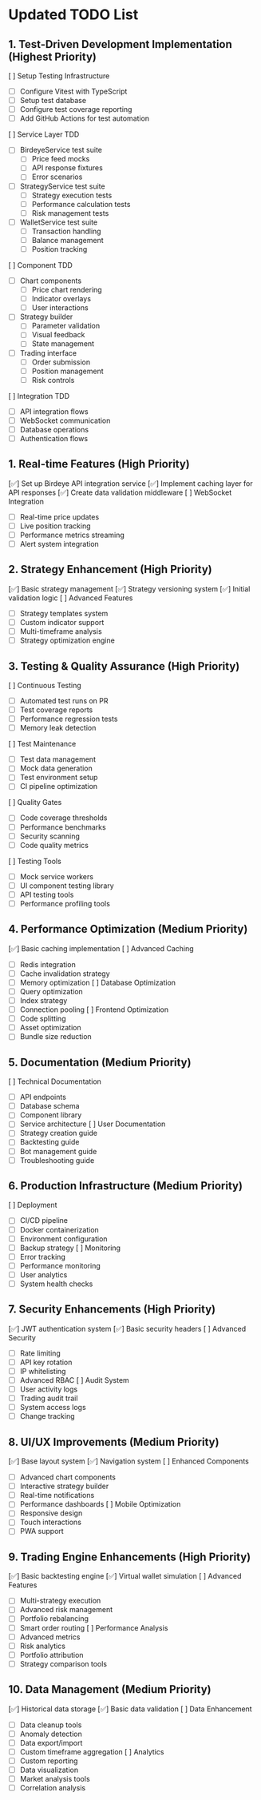# Updated TODO List

## 1. Test-Driven Development Implementation (Highest Priority)

[ ] Setup Testing Infrastructure

- [ ] Configure Vitest with TypeScript
- [ ] Setup test database
- [ ] Configure test coverage reporting
- [ ] Add GitHub Actions for test automation

[ ] Service Layer TDD

- [ ] BirdeyeService test suite
  - [ ] Price feed mocks
  - [ ] API response fixtures
  - [ ] Error scenarios
- [ ] StrategyService test suite
  - [ ] Strategy execution tests
  - [ ] Performance calculation tests
  - [ ] Risk management tests
- [ ] WalletService test suite
  - [ ] Transaction handling
  - [ ] Balance management
  - [ ] Position tracking

[ ] Component TDD

- [ ] Chart components
  - [ ] Price chart rendering
  - [ ] Indicator overlays
  - [ ] User interactions
- [ ] Strategy builder
  - [ ] Parameter validation
  - [ ] Visual feedback
  - [ ] State management
- [ ] Trading interface
  - [ ] Order submission
  - [ ] Position management
  - [ ] Risk controls

[ ] Integration TDD

- [ ] API integration flows
- [ ] WebSocket communication
- [ ] Database operations
- [ ] Authentication flows

## 1. Real-time Features (High Priority)

[✅] Set up Birdeye API integration service
[✅] Implement caching layer for API responses
[✅] Create data validation middleware
[ ] WebSocket Integration

- [ ] Real-time price updates
- [ ] Live position tracking
- [ ] Performance metrics streaming
- [ ] Alert system integration

## 2. Strategy Enhancement (High Priority)

[✅] Basic strategy management
[✅] Strategy versioning system
[✅] Initial validation logic
[ ] Advanced Features

- [ ] Strategy templates system
- [ ] Custom indicator support
- [ ] Multi-timeframe analysis
- [ ] Strategy optimization engine

## 3. Testing & Quality Assurance (High Priority)

[ ] Continuous Testing

- [ ] Automated test runs on PR
- [ ] Test coverage reports
- [ ] Performance regression tests
- [ ] Memory leak detection

[ ] Test Maintenance

- [ ] Test data management
- [ ] Mock data generation
- [ ] Test environment setup
- [ ] CI pipeline optimization

[ ] Quality Gates

- [ ] Code coverage thresholds
- [ ] Performance benchmarks
- [ ] Security scanning
- [ ] Code quality metrics

[ ] Testing Tools

- [ ] Mock service workers
- [ ] UI component testing library
- [ ] API testing tools
- [ ] Performance profiling tools

## 4. Performance Optimization (Medium Priority)

[✅] Basic caching implementation
[ ] Advanced Caching

- [ ] Redis integration
- [ ] Cache invalidation strategy
- [ ] Memory optimization
      [ ] Database Optimization
- [ ] Query optimization
- [ ] Index strategy
- [ ] Connection pooling
      [ ] Frontend Optimization
- [ ] Code splitting
- [ ] Asset optimization
- [ ] Bundle size reduction

## 5. Documentation (Medium Priority)

[ ] Technical Documentation

- [ ] API endpoints
- [ ] Database schema
- [ ] Component library
- [ ] Service architecture
      [ ] User Documentation
- [ ] Strategy creation guide
- [ ] Backtesting guide
- [ ] Bot management guide
- [ ] Troubleshooting guide

## 6. Production Infrastructure (Medium Priority)

[ ] Deployment

- [ ] CI/CD pipeline
- [ ] Docker containerization
- [ ] Environment configuration
- [ ] Backup strategy
      [ ] Monitoring
- [ ] Error tracking
- [ ] Performance monitoring
- [ ] User analytics
- [ ] System health checks

## 7. Security Enhancements (High Priority)

[✅] JWT authentication system
[✅] Basic security headers
[ ] Advanced Security

- [ ] Rate limiting
- [ ] API key rotation
- [ ] IP whitelisting
- [ ] Advanced RBAC
      [ ] Audit System
- [ ] User activity logs
- [ ] Trading audit trail
- [ ] System access logs
- [ ] Change tracking

## 8. UI/UX Improvements (Medium Priority)

[✅] Base layout system
[✅] Navigation system
[ ] Enhanced Components

- [ ] Advanced chart components
- [ ] Interactive strategy builder
- [ ] Real-time notifications
- [ ] Performance dashboards
      [ ] Mobile Optimization
- [ ] Responsive design
- [ ] Touch interactions
- [ ] PWA support

## 9. Trading Engine Enhancements (High Priority)

[✅] Basic backtesting engine
[✅] Virtual wallet simulation
[ ] Advanced Features

- [ ] Multi-strategy execution
- [ ] Advanced risk management
- [ ] Portfolio rebalancing
- [ ] Smart order routing
      [ ] Performance Analysis
- [ ] Advanced metrics
- [ ] Risk analytics
- [ ] Portfolio attribution
- [ ] Strategy comparison tools

## 10. Data Management (Medium Priority)

[✅] Historical data storage
[✅] Basic data validation
[ ] Data Enhancement

- [ ] Data cleanup tools
- [ ] Anomaly detection
- [ ] Data export/import
- [ ] Custom timeframe aggregation
      [ ] Analytics
- [ ] Custom reporting
- [ ] Data visualization
- [ ] Market analysis tools
- [ ] Correlation analysis

